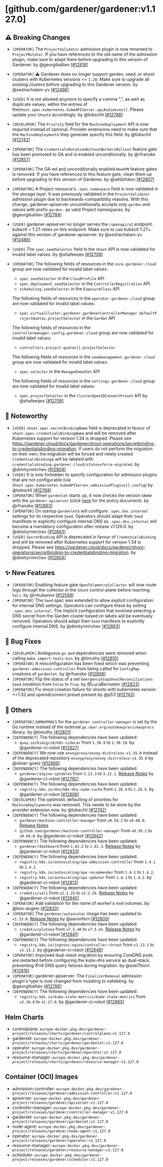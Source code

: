 # [github.com/gardener/gardener:v1.127.0]

## ⚠️ Breaking Changes
- `[OPERATOR]` The `ProjectValidator` admission plugin is now renamed to `ProjectMutator`. If you have references to the old name of the admission plugin, make sure to adapt them before upgrading to this version of Gardener. by @georgibaltiev [[#12818](https://github.com/gardener/gardener/pull/12818)]
- `[OPERATOR]` ⚠️ Gardener does no longer support garden, seed, or shoot clusters with Kubernetes versions <= `1.28`. Make sure to upgrade all existing clusters before upgrading to this Gardener version. by @seshachalam-yv [[#12486](https://github.com/gardener/gardener/pull/12486)]
- `[USER]` It is not allowed anymore to specify a comma ",", as well as duplicate values, within the entries of the`Shoot.spec.kubernetes.kubeAPIServer.apiAudiences[]`. Please update your `Shoot`s accordingly. by @tobschli [[#12788](https://github.com/gardener/gardener/pull/12788)]
- `[DEVELOPER]` The `Priority` field for the `MachineDeployment` API is now required instead of optional. Provider extensions need to make sure that the `MachineDeployment`s they generate specify this field. by @tobschli [[#12742](https://github.com/gardener/gardener/pull/12742)]
- `[OPERATOR]` The `CredentialsRotationWithoutWorkersRollout` feature gate has been promoted to GA and is enabled unconditionally. by @rfranzke [[#12857](https://github.com/gardener/gardener/pull/12857)]
- `[OPERATOR]` The GA-ed and unconditionally enabled `NewVPN` feature gates is removed. If you have references to this feature gate, clean them up before upgrading to this version of Gardener. by @ialidzhikov [[#12807](https://github.com/gardener/gardener/pull/12807)]
- `[OPERATOR]` A Project resource's `.spec.namespace` field is now validated in the storage layer. It was previously validated in the `ProjectValidator` admission plugin due to backwards-compatibility reasons. With this change, gardener-apiserver unconditionally accepts only `garden` and values with prefix `garden-` as valid Project namespaces. by @georgibaltiev [[#12784](https://github.com/gardener/gardener/pull/12784)]
- `[USER]` gardener-apiserver no longer serves the `/openapi/v2` endpoint. kubectl < 1.27 relies on this endpoint. Make sure to use kubectl 1.27+ against this version of gardener-apiserver. by @seshachalam-yv [[#12486](https://github.com/gardener/gardener/pull/12486)]
- `[USER]` The `spec.seedSelector` field in the `Shoot` API is now validated for invalid label values. by @shafeeqes [[#12708](https://github.com/gardener/gardener/pull/12708)]
- `[OPERATOR]` The following fields of resources in the `core.gardener.cloud` group are now validated for invalid label values:  
  - `spec.seedSelector` in the `CloudProfile` API  
  - `spec.deployment.seedSelector` in the `ControllerRegistration` API  
  - `scheduling.seedSelector` in the `ExposureClass` API  
    
  The following fields of resources in the `operator.gardener.cloud` group are now validated for invalid label values:  
  - `spec.virtualCluster.gardener.gardenerControllerManager.defaultProjectQuotas.projectSelector` in the `Garden` API  
    
  The following fields of resources in the `controllermanager.config.gardener.cloud` group are now validated for invalid label values:  
  - `controllers.project.quotas[].projectSelector`  
    
  The following fields of resources in the `seedmanagement.gardener.cloud` group are now validated for invalid label values:  
  - `spec.selector` in the `ManagedSeedSet` API  
    
  The following fields of resources in the `settings.gardener.cloud` group are now validated for invalid label values:  
  - `spec.projectSelector` in the `ClusterOpenIDConnectPreset` API by @shafeeqes [[#12708](https://github.com/gardener/gardener/pull/12708)]

## 📰 Noteworthy
- `[USER]` `shoot.spec.secretBindingName` field is deprecated in favour of `shoot.spec.credentialsBindingName` and will be removed after Kubernetes support for version 1.34 is dropped. Please see https://gardener.cloud/docs/gardener/shoot-operations/secretbinding-to-credentialsbinding-migration. If users do not perform the migration on their own, the migration will be forced and newly created `CredentialsBinding`s will be labeled with `credentialsbinding.gardener.cloud/status=force-migrated`. by @dimityrmirchev [[#12804](https://github.com/gardener/gardener/pull/12804)]
- `[USER]` It is now forbidden to specify configuration for admission plugins that are not configurable (via `Shoot.spec.kubernetes.kubeAPIServer.admissionPlugins[].config`) by @tobschli [[#12768](https://github.com/gardener/gardener/pull/12768)]
- `[OPERATOR]` When `gardenlet` starts up, it now checks the version skew with the `gardener-apiserver` (click [here](https://gardener.cloud/docs/gardener/deployment/version_skew_policy/#gardenlet) for the policy document). by @rfranzke [[#12863](https://github.com/gardener/gardener/pull/12863)]
- `[OPERATOR]` On startup `gardenlet`s will configure `.spec.dns.internal` settings for its respective `Seed`. Operators should adapt their `Seed` manifests to explicitly configure internal DNS as `.spec.dns.internal` will become a mandatory configuration after release v1.129.0. by @dimityrmirchev [[#12663](https://github.com/gardener/gardener/pull/12663)]
- `[USER]` `SecretBinding` API is deprecated in favour of `CredentialsBinding` and will be removed after Kubernetes support for version 1.34 is dropped. Please see https://gardener.cloud/docs/gardener/shoot-operations/secretbinding-to-credentialsbinding-migration. by @dimityrmirchev [[#12804](https://github.com/gardener/gardener/pull/12804)]

## ✨ New Features
- `[OPERATOR]` Enabling feature gate `OpenTelemetryCollector` will now route logs through the collector in the `Shoot` control-plane before reaching `Vali`. by @rrhubenov [[#12568](https://github.com/gardener/gardener/pull/12568)]
- `[OPERATOR]` The `Seed` spec was extended to allow explicit configuration for internal DNS settings. Operators can configure these by setting `.spec.dns.internal`. The implicit configuration that involved selecting a DNS secret from the Garden cluster based on labels will be eventually removed. Operators should adapt their `Seed` manifests to explicitly configure internal DNS. by @dimityrmirchev [[#12663](https://github.com/gardener/gardener/pull/12663)]

## 🐛 Bug Fixes
- `[DEVELOPER]` Ambiguous `go.mod` dependencies were removed when calling `make import-tools-bin`. by @timuthy [[#12810](https://github.com/gardener/gardener/pull/12810)]
- `[OPERATOR]` A misconfiguration has been fixed which was preventing `gardener-admission-controller` from being called for `ConfigMap` creations of `gardenlet`. by @rfranzke [[#12858](https://github.com/gardener/gardener/pull/12858)]
- `[OPERATOR]` Flip the status of a set `EmergencyStopShootReconciliations` `Seed` condition from `False` to `True`. by @LucaBernstein [[#12823](https://github.com/gardener/gardener/pull/12823)]
- `[OPERATOR]` Fix shoot creation failure for shoots with kubernetes version >=1.32 and openidconnect preset present by @p53 [[#12743](https://github.com/gardener/gardener/pull/12743)]

## 🏃 Others
- `[OPERATOR]` `GOMAXPROCS` for the `gardener-controller-manager` is set by the Go runtime instead of the external `go.uber.org/automaxprocs/maxprocs` library. by @timuthy [[#12801](https://github.com/gardener/gardener/pull/12801)]
- `[DEPENDENCY]` The following dependencies have been updated:  
  - `quay.io/kiwigrid/k8s-sidecar` from `1.30.9` to `1.30.10`. by @gardener-ci-robot [[#12827](https://github.com/gardener/gardener/pull/12827)]
- `[DEPENDENCY]` We now use `envoyproxy/envoy:distroless-v1.35.0` instead of the deprecated repository `envoyproxy/envoy-distroless:v1.35.0` by @oliver-goetz [[#12868](https://github.com/gardener/gardener/pull/12868)]
- `[DEPENDENCY]` The following dependencies have been updated:  
  - `gardener/alpine-iptables` from `3.21.3` to `3.22.1`. [Release Notes](https://redirect.github.com/gardener/alpine-iptables/releases/tag/3.22.1) by @gardener-ci-robot [[#12792](https://github.com/gardener/gardener/pull/12792)]
- `[DEPENDENCY]` The following dependencies have been updated:  
  - `registry.k8s.io/dns/k8s-dns-node-cache` from `1.26.4` to `1.26.5`. by @gardener-ci-robot [[#12806](https://github.com/gardener/gardener/pull/12806)]
- `[DEVELOPER]` The optimistic defaulting of priorities for `MachineDeployment`s was removed. This needs to be done by the provider extension now. by @tobschli [[#12742](https://github.com/gardener/gardener/pull/12742)]
- `[DEPENDENCY]` The following dependencies have been updated:  
  - `gardener/machine-controller-manager` from `v0.59.2` to `v0.60.0`. [Release Notes](https://redirect.github.com/gardener/machine-controller-manager/releases/tag/v0.60.0)  
  - `github.com/gardener/machine-controller-manager` from `v0.59.2` to `v0.60.0`. by @gardener-ci-robot [[#12842](https://github.com/gardener/gardener/pull/12842)]
- `[DEPENDENCY]` The following dependencies have been updated:  
  - `gardener/dashboard` from `1.81.2` to `1.81.3`. [Release Notes](https://redirect.github.com/gardener/dashboard/releases/tag/1.81.3) by @gardener-ci-robot [[#12833](https://github.com/gardener/gardener/pull/12833)]
- `[DEPENDENCY]` The following dependencies have been updated:  
  - `registry.k8s.io/autoscaling/vpa-admission-controller` from `1.4.1` to `1.4.2`.   
  - `registry.k8s.io/autoscaling/vpa-recommender` from `1.4.1` to `1.4.2`.   
  - `registry.k8s.io/autoscaling/vpa-updater` from `1.4.1` to `1.4.2`. by @gardener-ci-robot [[#12813](https://github.com/gardener/gardener/pull/12813)]
- `[DEPENDENCY]` The following dependencies have been updated:  
  - `credativ/vali` from `v2.2.25` to `v2.2.26`. [Release Notes](https://redirect.github.com/credativ/vali/releases/tag/v2.2.26) by @gardener-ci-robot [[#12840](https://github.com/gardener/gardener/pull/12840)]
- `[OPERATOR]` Add validation for the name of worker's root volumes. by @kon-angelo [[#12820](https://github.com/gardener/gardener/pull/12820)]
- `[OPERATOR]` The `gardener/autoscaler` image has been updated to `v1.33.0`. [Release Notes](https://github.com/gardener/autoscaler/releases/tag/v1.33.0) by @aaronfern [[#12800](https://github.com/gardener/gardener/pull/12800)]
- `[DEPENDENCY]` The following dependencies have been updated:  
  - `credativ/plutono` from `v7.5.40` to `v7.5.41`. [Release Notes](https://redirect.github.com/credativ/plutono/releases/tag/v7.5.41) by @gardener-ci-robot [[#12841](https://github.com/gardener/gardener/pull/12841)]
- `[DEPENDENCY]` The following dependencies have been updated:  
  - `registry.k8s.io/ingress-nginx/controller-chroot` from `v1.13.1` to `v1.13.2`. by @gardener-ci-robot [[#12848](https://github.com/gardener/gardener/pull/12848)]
- `[OPERATOR]` Improved dual-stack migration by ensuring CoreDNS pods are restarted before configuring the kube-dns service as dual-stack, preventing IPv6 DNS query failures during migration. by @axel7born [[#12816](https://github.com/gardener/gardener/pull/12816)]
- `[OPERATOR]` gardener-apiserver: The `FinalizerRemoval` admission plugin's type is now changed from mutating to validating. by @georgibaltiev [[#12786](https://github.com/gardener/gardener/pull/12786)]
- `[DEPENDENCY]` The following dependencies have been updated:  
  - `registry.k8s.io/kube-state-metrics/kube-state-metrics` from `v2.16.0` to `v2.17.0`. by @gardener-ci-robot [[#12865](https://github.com/gardener/gardener/pull/12865)]


## Helm Charts
- controlplane: `europe-docker.pkg.dev/gardener-project/releases/charts/gardener/controlplane:v1.127.0`
- gardenlet: `europe-docker.pkg.dev/gardener-project/releases/charts/gardener/gardenlet:v1.127.0`
- operator: `europe-docker.pkg.dev/gardener-project/releases/charts/gardener/operator:v1.127.0`
- resource-manager: `europe-docker.pkg.dev/gardener-project/releases/charts/gardener/resource-manager:v1.127.0`
## Container (OCI) Images
- admission-controller: `europe-docker.pkg.dev/gardener-project/releases/gardener/admission-controller:v1.127.0`
- apiserver: `europe-docker.pkg.dev/gardener-project/releases/gardener/apiserver:v1.127.0`
- controller-manager: `europe-docker.pkg.dev/gardener-project/releases/gardener/controller-manager:v1.127.0`
- gardenlet: `europe-docker.pkg.dev/gardener-project/releases/gardener/gardenlet:v1.127.0`
- node-agent: `europe-docker.pkg.dev/gardener-project/releases/gardener/node-agent:v1.127.0`
- operator: `europe-docker.pkg.dev/gardener-project/releases/gardener/operator:v1.127.0`
- resource-manager: `europe-docker.pkg.dev/gardener-project/releases/gardener/resource-manager:v1.127.0`
- scheduler: `europe-docker.pkg.dev/gardener-project/releases/gardener/scheduler:v1.127.0`
